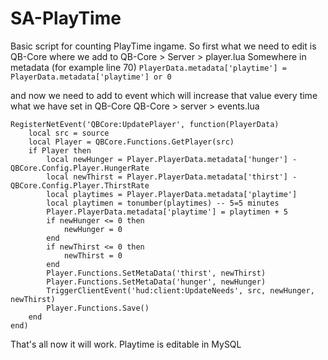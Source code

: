 # SA-PlayTime

Basic script for counting PlayTime ingame. So first what we need to edit is QB-Core where we add to QB-Core > Server > player.lua
Somewhere in metadata (for example line 70)
```PlayerData.metadata['playtime'] = PlayerData.metadata['playtime'] or 0```

and now we need to add to event which will increase that value every time what we have set in QB-Core
QB-Core > server > events.lua
```
RegisterNetEvent('QBCore:UpdatePlayer', function(PlayerData)
    local src = source
    local Player = QBCore.Functions.GetPlayer(src)
    if Player then
        local newHunger = Player.PlayerData.metadata['hunger'] - QBCore.Config.Player.HungerRate
        local newThirst = Player.PlayerData.metadata['thirst'] - QBCore.Config.Player.ThirstRate
        local playtimes = Player.PlayerData.metadata['playtime']
        local playtimen = tonumber(playtimes) -- 5=5 minutes
        Player.PlayerData.metadata['playtime'] = playtimen + 5
        if newHunger <= 0 then
            newHunger = 0
        end
        if newThirst <= 0 then
            newThirst = 0
        end
        Player.Functions.SetMetaData('thirst', newThirst)
        Player.Functions.SetMetaData('hunger', newHunger)
        TriggerClientEvent('hud:client:UpdateNeeds', src, newHunger, newThirst)
        Player.Functions.Save()
    end
end)
```

That's all now it will work. Playtime is editable in MySQL
